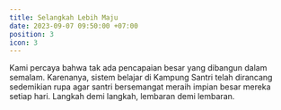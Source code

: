 ```yaml
---
title: Selangkah Lebih Maju
date: 2023-09-07 09:50:00 +07:00
position: 3
icon: 3
---
```

Kami percaya bahwa tak ada pencapaian besar yang dibangun dalam semalam. Karenanya, sistem belajar di Kampung Santri telah dirancang sedemikian rupa agar santri bersemangat meraih impian besar mereka setiap hari. Langkah demi langkah, lembaran demi lembaran.